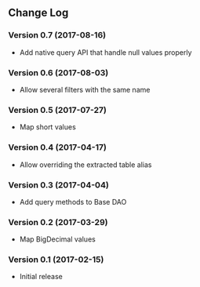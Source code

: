 ## Change Log
### Version 0.7 (2017-08-16)
- Add native query API that handle null values properly
### Version 0.6 (2017-08-03)
- Allow several filters with the same name
### Version 0.5 (2017-07-27)
- Map short values
### Version 0.4 (2017-04-17)
- Allow overriding the extracted table alias
### Version 0.3 (2017-04-04)
- Add query methods to Base DAO
### Version 0.2 (2017-03-29)
- Map BigDecimal values
### Version 0.1 (2017-02-15)
- Initial release